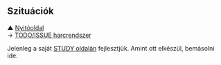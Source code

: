 ## Szituációk

▲ [Nyitóoldal](start.md)\
→ [TODO/ISSUE harcrendszer](https://github.com/kaktusztea/km100/wiki/ISSUE.TODO.szituaciok)

Jelenleg a saját [STUDY oldalán](https://github.com/kaktusztea/km100/wiki/STUDY.szituaciok) fejlesztjük. Amint ott elkészül, bemásolni ide.
